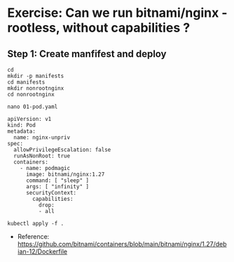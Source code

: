 # Exercise: Can we run bitnami/nginx - rootless, without capabilities ? 

## Step 1: Create manfifest and deploy 

```
cd
mkdir -p manifests
cd manifests
mkdir nonrootnginx
cd nonrootnginx
```

```
nano 01-pod.yaml
```

```
apiVersion: v1
kind: Pod
metadata:
  name: nginx-unpriv
spec:
  allowPrivilegeEscalation: false
  runAsNonRoot: true 
  containers:
    - name: podmagic
      image: bitnami/nginx:1.27
      command: [ "sleep" ]
      args: [ "infinity" ]
      securityContext:
        capabilities:
          drop:
          - all
```

```
kubectl apply -f .
```




* Reference: https://github.com/bitnami/containers/blob/main/bitnami/nginx/1.27/debian-12/Dockerfile
